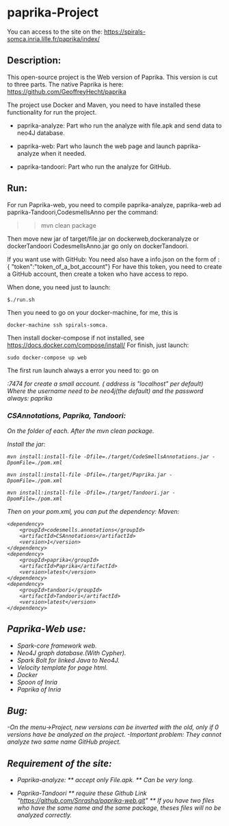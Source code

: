 # paprika-Project

You can access to the site on the: https://spirals-somca.inria.lille.fr/paprika/index/


## Description:

This open-source project is the Web version of Paprika. This version is cut to three parts.
The native Paprika is here: https://github.com/GeoffreyHecht/paprika

The project use Docker and Maven, you need to have installed these functionality for run the project.


* paprika-analyze: Part who run the analyze with file.apk and send data to neo4J database.

* paprika-web: Part who launch the web page and launch paprika-analyze when it needed.

* paprika-tandoori: Part who run the analyze for GitHub.


## Run:

For run Paprika-web, you need to compile paprika-analyze, paprika-web ad paprika-Tandoori,CodesmellsAnno per the command:
>> mvn clean package

Then move new jar of target/file.jar on dockerweb,dockeranalyze or dockerTandoori
CodesmellsAnno.jar go only on dockerTandoori.

If you want use with GitHub:
You need also have a info.json on the form of : { "token":"token_of_a_bot_account"}
For have this token, you need to create a GitHub account, then create a token who have access to repo.

When done, you need just to launch:
```
$./run.sh
```

Then you need to go on your docker-machine, for me, this is
```
docker-machine ssh spirals-somca.
```
Then install docker-compose if not installed, see
https://docs.docker.com/compose/install/
For finish, just launch:
```
sudo docker-compose up web
```



The first run launch always a error you need to:
go on <address>:7474 for create a small account.  ( address is "localhost"  per default)
Where the username need to be neo4j(the default) and the password always: paprika


### CSAnnotations, Paprika, Tandoori:
On the folder of each.
After the mvn clean package.

Install the jar:
```
mvn install:install-file -Dfile=./target/CodeSmellsAnnotations.jar -DpomFile=./pom.xml

```
```
mvn install:install-file -Dfile=./target/Paprika.jar -DpomFile=./pom.xml

```
```
mvn install:install-file -Dfile=./target/Tandoori.jar -DpomFile=./pom.xml

```

Then on your pom.xml, you can put the dependency:
Maven:
```
<dependency>
	<groupId>codesmells.annotations</groupId>
	<artifactId>CSAnnotations</artifactId>
	<version>1</version>
</dependency>
<dependency>
	<groupId>paprika</groupId>
	<artifactId>Paprika</artifactId>
	<version>latest</version>
</dependency>
<dependency>
	<groupId>tandoori</groupId>
	<artifactId>Tandoori</artifactId>
	<version>latest</version>
</dependency>
```


## Paprika-Web use:
* Spark-core framework web.
* Neo4J graph database.(With Cypher).
* Spark Bolt for linked Java to Neo4J.
* Velocity template for page html.
* Docker
* Spoon of Inria
* Paprika of Inria



## Bug:
-On the menu->Project, new versions can be inverted with the old, only if 0 versions have be analyzed on the project.
-Important problem: They cannot analyze two same name GitHub project.




## Requirement of the site:
* Paprika-analyze:
** accept only File.apk.
** Can be very long.

* Paprika-Tandoori
** require these Github Link "https://github.com/Snrasha/paprika-web.git"
** If you have  two files who have the same name and the same package, theses files will no be analyzed correctly.
